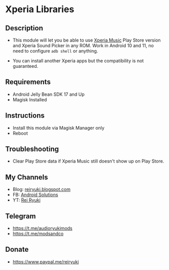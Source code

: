 # **Xperia Libraries**

## Description
- This module will let you be able to use [Xperia Music](https://play.google.com/store/apps/details?id=com.sonyericsson.music) Play Store version and Xperia Sound Picker in any ROM. Work in Android 10 and 11, no need to configure `adb shell` or anything.

- You can install another Xperia apps but the compatibility is not guaranteed.

## Requirements
- Android Jelly Bean SDK 17 and Up
- Magisk Installed

## Instructions
- Install this module via Magisk Manager only
- Reboot

## Troubleshooting
- Clear Play Store data if Xperia Music still doesn't show up on Play Store.

## My Channels
- Blog: [reiryuki.blogspot.com](https://reiryuki.blogspot.com)
- FB: [Android Solutions](https://m.facebook.com/reiryukiandroidsolutions/?ref=bookmarks)
- YT: [Rei Ryuki](https://www.youtube.com/channel/UCAZBR3IAu-MSLwGXkZPYxag)

## Telegram
- https://t.me/audioryukimods
- https://t.me/modsandco

## Donate
- https://www.paypal.me/reiryuki
